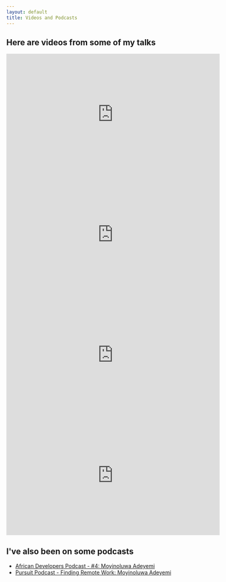 ```yaml
---
layout: default
title: Videos and Podcasts
---
```


## Here are videos from some of my talks

<iframe width="560" height="315" src="https://www.youtube.com/embed/ekYfznpqZjU" frameborder="0" allow="accelerometer; autoplay; encrypted-media; gyroscope; picture-in-picture" allowfullscreen></iframe>

<iframe width="560" height="315" src="https://www.youtube.com/embed/rUEAXFO1hgg" frameborder="0" allow="accelerometer; autoplay; encrypted-media; gyroscope; picture-in-picture" allowfullscreen></iframe>

<iframe width="560" height="315" src="https://www.youtube.com/embed/704qQzEnT0I" frameborder="0" allow="accelerometer; autoplay; encrypted-media; gyroscope; picture-in-picture" allowfullscreen></iframe>

<iframe width="560" height="315" src="https://www.youtube.com/embed/RcUQTD23f8Y" frameborder="0" allow="accelerometer; autoplay; encrypted-media; gyroscope; picture-in-picture" allowfullscreen></iframe>


## I've also been on some podcasts
- [African Developers Podcast - #4: Moyinoluwa Adeyemi](https://anchor.fm/africandev/episodes/4-Moyinoluwa-Adeyemi--Android-Developer-at-Zola-Electric-e3e51h)
- [Pursuit Podcast - Finding Remote Work: Moyinoluwa Adeyemi](https://open.spotify.com/episode/6sKqEWMnEF5F1ULCr4RKw8)
